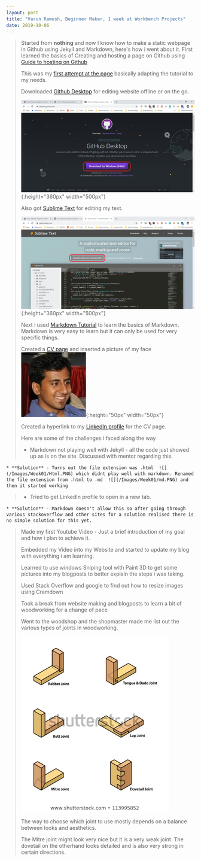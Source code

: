 ```yaml
---
layout: post
title: "Varun Ramesh, Beginner Maker, 1 week at Workbench Projects"
date: 2019-10-06
---
```


> Started from **nothing** and now I know how to make a static webpage in Github using Jekyll and Markdown, here's how i went about it.
> First learned the basics of Creating and hosting a page on Github using [Guide to hosting on Github](http://jmcglone.com/guides/github-pages/)
>
>This was my [first attempt at the page](https://varunversion1.github.io) basically adapting the tutorial to my needs.
>
>Downloaded [Github Desktop](https://desktop.github.com) for editing website offline or on the go.
>
>![](/Images/Week01/github.png){:height="360px" width="500px"}
>
> Also got [Sublime Text](https://www.sublimetext.com) for editing my text.
>
>![](/Images/Week01/sublime.png){:height="360px" width="500px"}
>
> Next i used [Markdown Tutorial](https://www.markdowntutorial.com/) to learn the basics of Markdown. Markdown is very easy to learn but it can only be used for very specific things.
> 
> Created a [CV page](https://varunversion1.github.io/cv/) and inserted a picture of my face 
>![](/Images/Week01/Face.jpg){:height="50px" width="50px"}
>
>Created a hyperlink to my [LinkedIn profile](https://www.linkedin.com/in/varun-ramesh-4a278059/) for the CV page.
>
> Here are some of the challenges i faced along the way
>
> * Markdown not playing well with Jekyll - all the code just showed up as is on the site. Discussed with mentor regarding this.
>
    * **Solution** - Turns out the file extension was .html  ![](/Images/Week01/Html.PNG) which didnt play well with markdown. Renamed the file extension from .html to .md  ![](/Images/Week01/md.PNG) and then it started working
>
> * Tried to get LinkedIn profile to open in a new tab.
>
    * **Solution** - Markdown doesn't allow this so after going through various stackoverflow and other sites for a solution realised there is no simple solution for this yet. 
>
>Made my first Youtube Video - Just a brief introduction of my goal and how i plan to achieve it.
>
>Embedded my Video into my Website and started to update my blog with everything i am learning.
>
>Learned to use windows Sniping tool with Paint 3D to get some pictures into my blogposts to better explain the steps i was taking.
>
>Used Stack Overflow and google to find out how to resize images using Cramdown 
>
>Took a break from website making and blogposts to learn a bit of woodworking for a change of pace
>
>Went to the woodshop and the shopmaster made me list out the various types of joints in woodworking.
>
>![](/Images/Week01/joints.jpg)
>
>The way to choose which joint to use mostly depends on a balance between looks and aesthetics.
>
>The Mitre joint might look very nice but it is a very weak joint.
>The dovetail on the otherhand looks detailed and is also very strong in certain directions. 